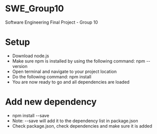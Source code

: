 # SWE_Group10
Software Engineering Final Project - Group 10

# Setup
* Download node.js
* Make sure npm is installed by using the following command: npm --version
* Open terminal and navigate to your project location
* Do the following command: npm install
* You are now ready to go and all dependencies are loaded

# Add new dependency
* npm install <name of dependency> --save
* Note: --save will add it to the dependency list in package.json
* Check package.json, check dependencies and make sure it is added